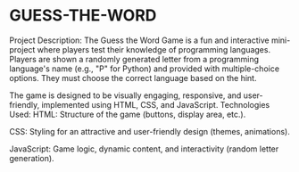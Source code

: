 # GUESS-THE-WORD
Project Description:
The Guess the Word Game is a fun and interactive mini-project where players test their knowledge of programming languages. Players are shown a randomly generated letter from a programming language's name (e.g., "P" for Python) and provided with multiple-choice options. They must choose the correct language based on the hint.

The game is designed to be visually engaging, responsive, and user-friendly, implemented using HTML, CSS, and JavaScript.
Technologies Used:
HTML:
Structure of the game (buttons, display area, etc.).

CSS:
Styling for an attractive and user-friendly design (themes, animations).

JavaScript:
Game logic, dynamic content, and interactivity (random letter generation).
